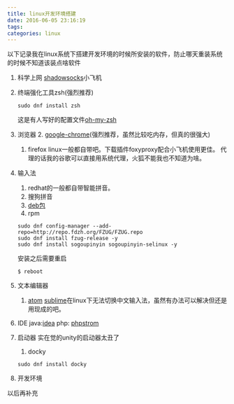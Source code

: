 ```yaml
---
title: linux开发环境搭建
date: 2016-06-05 23:16:19
tags:
categories: linux
---
```

以下记录我在linux系统下搭建开发环境的时候所安装的软件，防止哪天重装系统的时候不知道该装点啥软件

1. 科学上网
    [shadowsocks](https://github.com/shadowsocks/shadowsocks-qt5/wiki/%E5%AE%89%E8%A3%85%E6%8C%87%E5%8D%97)小飞机
2. 终端强化工具zsh(强烈推荐)
    ```
    sudo dnf install zsh
    ```
    <!-- more -->
    这是有人写好的配置文件[oh-my-zsh](https://github.com/robbyrussell/oh-my-zsh)
2. 浏览器
    2. [google-chrome](https://www.google.com/chrome/)(强烈推荐，虽然比较吃内存，但真的很强大)
    1. firefox
        linux一般都自带吧。下载插件foxyproxy配合小飞机使用更佳。
        代理的话我的谷歌可以直接用系统代理，火狐不能我也不知道为啥。
3. 输入法
    1. redhat的一般都自带智能拼音。
    2. 搜狗拼音
      1. [deb包](http://pinyin.sogou.com/linux/?r=pinyin)
      2. rpm
      ```
      sudo dnf config-manager --add-repo=http://repo.fdzh.org/FZUG/FZUG.repo
      sudo dnf install fzug-release -y
      sudo dnf install sogoupinyin sogoupinyin-selinux -y
      ```
      安装之后需要重启
      ```
      $ reboot
      ```
4. 文本编辑器
    1. [atom](https://atom.io/)
    [sublime](https://www.sublimetext.com/)在linux下无法切换中文输入法，虽然有办法可以解决但还是用现成的吧。

4. IDE
    java:[idea](https://www.jetbrains.com/idea/)
    php: [phpstrom](https://www.jetbrains.com/phpstorm/)
5. 启动器
    实在觉的unity的启动器太丑了
    1. docky
    ```
    sudo dnf install docky
    ```
6. 开发环境

以后再补充
